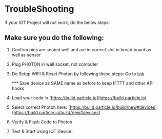 # TroubleShooting
If your IOT Project will not work, do the below steps:

## Make sure you do the following:
1) Confirm pins are seated well and are in correct slot in bread board as well as sensor<br>
2) Plug PHOTON in wall socket, not computer<br>
    
3) Do Setup WIFI & Reset Photon by following these steps: Go to [link](https://iotrvc.github.io/reset/)

   *** Save device as SAME name as before to keep IFTTT and other API hooks<br>

4) Load your code in [https://build.particle.io](https://build.particle.io) 

5) Select correct Photon here: [https://build.particle.io/build/new#devices](https://build.particle.io/build/new#devices) 

6) Verify & Flash Code to Photon

7) Test & Start Using IOT Device!
